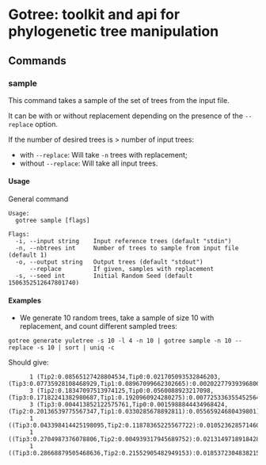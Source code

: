 # Gotree: toolkit and api for phylogenetic tree manipulation

## Commands

### sample
This command takes a sample of the set of trees from the input file.

It can be with or without replacement depending on the presence of the `--replace` option.

If the number of desired trees is > number of input trees: 
  - with `--replace`: Will take `-n` trees with replacement;
  - without `--replace`: Will take all input trees.

#### Usage

General command
```
Usage:
  gotree sample [flags]

Flags:
  -i, --input string    Input reference trees (default "stdin")
  -n, --nbtrees int     Number of trees to sample from input file (default 1)
  -o, --output string   Output trees (default "stdout")
      --replace         If given, samples with replacement
  -s, --seed int        Initial Random Seed (default 1506352512647801740)
```

#### Examples

* We generate 10 random trees, take a sample of size 10 with replacement, and count different sampled trees:

```
gotree generate yuletree -s 10 -l 4 -n 10 | gotree sample -n 10 --replace -s 10 | sort | uniq -c
```

Should give:
```
      1 (Tip2:0.08565127428804534,Tip0:0.021705093532846203,(Tip3:0.07735928108468929,Tip1:0.08967099662302665):0.002022779393968061);
      3 (Tip2:0.18347097513974125,Tip0:0.0560088923217098,(Tip3:0.17182241382980687,Tip1:0.1920960924280275):0.007725336355452564);
      3 (Tip3:0.004413852122575761,Tip0:0.0015988844434968424,(Tip2:0.20136539775567347,Tip1:0.0330285678892811):0.05565924680439801);
      1 ((Tip3:0.043398414425198095,Tip2:0.11878365225567722):0.010523628571460197,Tip0:0.04494388758695279,Tip1:0.1683671542243689);
      1 ((Tip3:0.2704987376078806,Tip2:0.004939317945689752):0.02131497189184287,Tip0:0.06748946801240394,Tip1:0.32968964999864436);
      1 ((Tip3:0.28668879505468636,Tip2:0.21552905482949153):0.01853723048382153,Tip0:0.07404867683401199,Tip1:0.13492605122032592);
```
